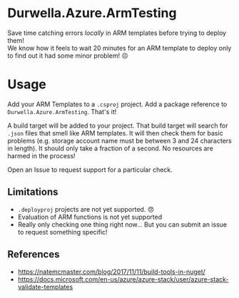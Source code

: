 # Durwella.Azure.ArmTesting

Save time catching errors _locally_ in ARM templates before trying to deploy them!  
We know how it feels to wait 20 minutes for an ARM template to deploy only to find out it had some minor problem! :persevere:

# Usage

Add your ARM Templates to a `.csproj` project. Add a package reference to `Durwella.Azure.ArmTesting`.  That's it!

A build target will be added to your project. That build target will search for `.json` files that smell like ARM templates.  It will then check them for basic problems (e.g. storage account name must be between 3 and 24 characters in length).  It should only take a fraction of a second.  No resources are harmed in the process!

Open an Issue to request support for a particular check.

## Limitations

- `.deployproj` projects are not yet supported. :disappointed:
- Evaluation of ARM functions is not yet supported
- Really only checking one thing right now... But you can submit an issue to request something specific!  

## References

- <https://natemcmaster.com/blog/2017/11/11/build-tools-in-nuget/>
- <https://docs.microsoft.com/en-us/azure/azure-stack/user/azure-stack-validate-templates>

